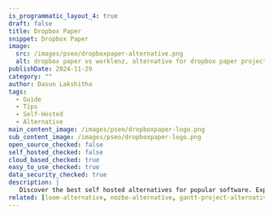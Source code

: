 ```yaml
---
is_programmatic_layout_4: true
draft: false
title: Dropbox Paper
snippet: Dropbox Paper
image:
  src: /images/pseo/dropboxpaper-alternative.png
  alt: dropbox paper vs worklenz, alternative for dropbox paper project managemet tool, task management, resource management, productivity, self-hosted
publishDate: 2024-11-29
category: ""
author: Dasun Lakshitha
tags:
  - Guide
  - Tips
  - Self-Hosted
  - Alternative
main_content_image: /images/pseo/dropboxpaper-logo.png
sub_content_image: /images/pseo/dropboxpaper-logo.png
open_source_checked: false
self_hosted_checked: false
cloud_based_checked: true
easy_to_use_checked: true
data_security_checked: true
description: |
   Discover the best self hosted alternatives for popular software. Explore our comprehensive guides and find the perfect solution for your needs today.
related: [loom-alternative, nozbe-alternative, gantt-project-alternative, teamwork-alternative]
---
```


